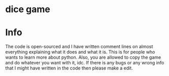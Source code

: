 # dice game

# Info
The code is open-sourced and I have written comment lines on almost everything explaining what it does and what it is. This is for people who wants to learn more about python. Also, you are allowed to copy the game and do whatever you want with it, idc. If there is any bugs or any wrong info that I might have written in the code then please make a edit.

